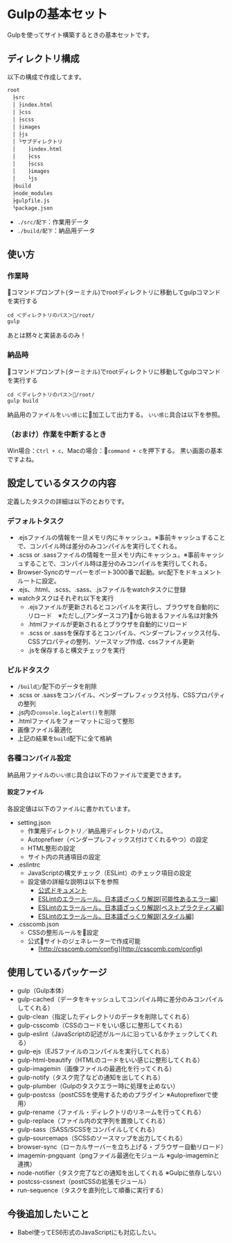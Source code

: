 # Gulpの基本セット
Gulpを使ってサイト構築するときの基本セットです。

## ディレクトリ構成
以下の構成で作成してます。
```
root
　├src
　│ ├index.html
　│ ├css
　│ ├scss
　│ ├images
　│ ├js
　│ └サブディレクトリ
　│    ├index.html
　│    ├css
　│    ├scss
　│    ├images
　│    └js
　├build
　├node_modules
　├gulpfile.js
　└package.json
```
- `./src/配下`：作業用データ
- `./build/配下`：納品用データ



## 使い方
### 作業時
コマンドプロンプト(ターミナル)でrootディレクトリに移動してgulpコマンドを実行する
```
cd ＜ディレクトリのパス＞/root/
gulp
```
あとは黙々と実装あるのみ！

### 納品時
コマンドプロンプト(ターミナル)でrootディレクトリに移動してgulpコマンドを実行する
```
cd ＜ディレクトリのパス＞/root/
gulp build
```
納品用のファイルを`いい感じ`に加工して出力する。
`いい感じ`具合は以下を参照。

### （おまけ）作業を中断するとき
Win場合：`Ctrl + c`、Macの場合：`command + c`を押下する。
黒い画面の基本ですよね。

## 設定しているタスクの内容
定義したタスクの詳細は以下のとおりです。

### デフォルトタスク
- .ejsファイルの情報を一旦メモリ内にキャッシュ。※事前キャッシュすることで、コンパイル時は差分のみコンパイルを実行してくれる。
- .scss or .sassファイルの情報を一旦メモリ内にキャッシュ。※事前キャッシュすることで、コンパイル時は差分のみコンパイルを実行してくれる。
- Browser-Syncのサーバーをポート3000番で起動。src配下をドキュメントルートに設定。
- .ejs、.html、.scss、.sass、.jsファイルをwatchタスクに登録
- watchタスクはそれぞれ以下を実行
  - .ejsファイルが更新されるとコンパイルを実行し、ブラウザを自動的にリロード　※ただし_(アンダースコア)から始まるファイル名は対象外
  - .htmlファイルが更新されるとブラウザを自動的にリロード
  - .scss or .sassを保存するとコンパイル、ベンダープレフィックス付与、CSSプロパティの整列、ソースマップ作成、cssファイル更新
  - .jsを保存すると構文チェックを実行

### ビルドタスク
- `/build/`配下のデータを削除
- .scss or .sassをコンパイル、ベンダープレフィックス付与、CSSプロパティの整列
- .js内の`console.log`と`alert()`を削除
- .htmlファイルをフォーマットに沿って整形
- 画像ファイル最適化
- 上記の結果を`build`配下に全て格納



### 各種コンパイル設定
納品用ファイルの`いい感じ`具合は以下のファイルで変更できます。

#### 設定ファイル
各設定値は以下のファイルに書かれています。
- setting.json
  - 作業用ディレクトリ／納品用ディレクトリのパス。
  - Autoprefixer（ベンダープレフィックス付けてくれるやつ）の設定
  - HTML整形の設定
  - サイト内の共通項目の設定
- .eslintrc
  - JavaScriptの構文チェック（ESLint）のチェック項目の設定
  - 設定値の詳細な説明は以下を参照
    - [公式ドキュメント](http://eslint.org/docs/rules/)
    - [ESLintのエラールール。日本語ざっくり解説[可能性あるエラー編]](http://qiita.com/M-ISO/items/f9097a75b362206c2a99)
    - [ESLintのエラールール。日本語ざっくり解説[ベストプラクティス編]](http://qiita.com/M-ISO/items/4cd183e2496c2937a53e)
    - [ESLintのエラールール。日本語ざっくり解説[スタイル編]](http://qiita.com/M-ISO/items/113ddd448bdc496af783)
- .csscomb.json
  - CSSの整形ルールを設定
  - 公式サイトのジェネレーターで作成可能
    - [http://csscomb.com/config](http://csscomb.com/config)


## 使用しているパッケージ
- gulp（Gulp本体）
- gulp-cached（データをキャッシュしてコンパイル時に差分のみコンパイルしてくれる）
- gulp-clean（指定したディレクトリのデータを削除してくれる）
- gulp-csscomb（CSSのコードをいい感じに整形してくれる）
- gulp-eslint（JavaScriptの記述がルールに沿っているかチェックしてくれる）
- gulp-ejs（EJSファイルのコンパイルを実行してくれる）
- gulp-html-beautify（HTMLのコードをいい感じに整形してくれる）
- gulp-imagemin（画像ファイルの最適化を行ってくれる）
- gulp-notify（タスク完了などの通知を出してくれる）
- gulp-plumber（Gulpのタスクエラー時に処理を止めない）
- gulp-postcss（postCSSを使用するためのプラグイン ※Autoprefixerで使用）
- gulp-rename（ファイル・ディレクトリのリネームを行ってくれる）
- gulp-replace（ファイル内の文字列を置換してくれる）
- gulp-sass（SASS/SCSSをコンパイルしてくれる）
- gulp-sourcemaps（SCSSのソースマップを出力してくれる）
- browser-sync（ローカルサーバーを立ち上げる・ブラウザー自動リロード）
- imagemin-pngquant（pngファイル最適化モジュール ※gulp-imageminと連携）
- node-notifier（タスク完了などの通知を出してくれる ※Gulpに依存しない）
- postcss-cssnext（postCSSの拡張モジュール）
- run-sequence（タスクを直列化して順番に実行する）


## 今後追加したいこと
- Babel使ってES6形式のJavaScriptにも対応したい。
